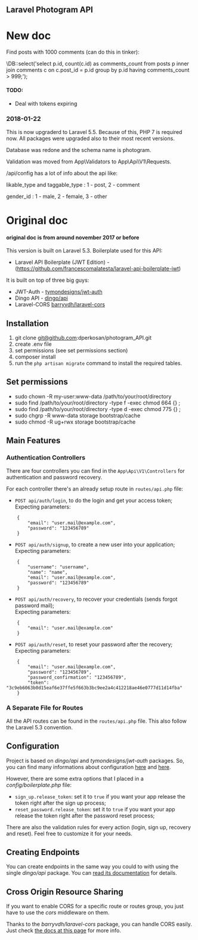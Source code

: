 ## Laravel Photogram API

# New doc

Find posts with 1000 comments (can do this in tinker):

\DB::select('select p.id, count(c.id) as comments_count from posts p inner join comments c on c.post_id = p.id group by p.id having comments_count > 999;');

#### TODO:
* Deal with tokens expiring

### 2018-01-22
This is now upgraderd to Laravel 5.5. 
Because of this, PHP 7 is required now.
All packages were upgraded also to their most recent versions.

Database was redone and the schema name is photogram.

Validation was moved from App\Validators to App\Api\V1\Requests.

/api/config has a lot of info about the api like:

likable_type and taggable_type : 1 - post, 2 - comment

gender_id : 1 - male, 2 - female, 3 - other

# Original doc
#### original doc is from around november 2017 or before

This version is built on Laravel 5.3. Boilerplate used for this API:

* Laravel API Boilerplate (JWT Edition) - (https://github.com/francescomalatesta/laravel-api-boilerplate-jwt)

It is built on top of three big guys:

* JWT-Auth - [tymondesigns/jwt-auth](https://github.com/tymondesigns/jwt-auth)
* Dingo API - [dingo/api](https://github.com/dingo/api)
* Laravel-CORS [barryvdh/laravel-cors](http://github.com/barryvdh/laravel-cors)

## Installation

1. git clone git@github.com:dperkosan/photogram_API.git
2. create .env file
3. set permissions (see set permissions section)
4. composer install
5. run the `php artisan migrate` command to install the required tables.

## Set permissions

* sudo chown -R my-user:www-data /path/to/your/root/directory
* sudo find /path/to/your/root/directory -type f -exec chmod 664 {} \;    
* sudo find /path/to/your/root/directory -type d -exec chmod 775 {} \;
* sudo chgrp -R www-data storage bootstrap/cache
* sudo chmod -R ug+rwx storage bootstrap/cache

## Main Features

### Authentication Controllers

There are four controllers you can find in the `App\Api\V1\Controllers` for authentication and password recovery.

For each controller there's an already setup route in `routes/api.php` file:

* `POST api/auth/login`, to do the login and get your access token;<br>
    Expecting parameters:
```
    {
        "email": "user.mail@example.com",
        "password": "123456789"
    }
```
* `POST api/auth/signup`, to create a new user into your application;<br>
    Expecting parameters:
```
    {
        "username": "username",
        "name": "name",
        "email": "user.mail@example.com",
        "password": "123456789"
    }
```
* `POST api/auth/recovery`, to recover your credentials (sends forgot password mail);<br>
    Expecting parameters:
```
    {
        "email": "user.mail@example.com"
    }
```
* `POST api/auth/reset`, to reset your password after the recovery;<br>
    Expecting parameters:
```
    {
        "email": "user.mail@example.com",
        "password": "123456789",
        "password_confirmation": "123456789",
        "token": "3c9eb6063b0d15eaf6e37ffe5f663b3bc9ee2a4c412218ae46e0777d11d14fba"
    }
```

### A Separate File for Routes

All the API routes can be found in the `routes/api.php` file. This also follow the Laravel 5.3 convention.

## Configuration

Project is based on _dingo/api_ and _tymondesigns/jwt-auth_ packages. So, you can find many informations about configuration <a href="https://github.com/tymondesigns/jwt-auth/wiki/Configuration" target="_blank">here</a> and <a href="https://github.com/dingo/api/wiki/Configuration">here</a>.

However, there are some extra options that I placed in a _config/boilerplate.php_ file:

* `sign_up.release_token`: set it to `true` if you want your app release the token right after the sign up process;
* `reset_password.release_token`: set it to `true` if you want your app release the token right after the password reset process;

There are also the validation rules for every action (login, sign up, recovery and reset). Feel free to customize it for your needs.

## Creating Endpoints

You can create endpoints in the same way you could to with using the single _dingo/api_ package. You can <a href="https://github.com/dingo/api/wiki/Creating-API-Endpoints" target="_blank">read its documentation</a> for details.

## Cross Origin Resource Sharing

If you want to enable CORS for a specific route or routes group, you just have to use the _cors_ middleware on them.

Thanks to the _barryvdh/laravel-cors_ package, you can handle CORS easily. Just check <a href="https://github.com/barryvdh/laravel-cors" target="_blank">the docs at this page</a> for more info.
